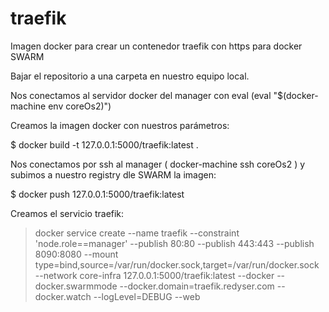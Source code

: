 # traefik
Imagen docker para crear un contenedor traefik con https para docker SWARM

Bajar el repositorio a una carpeta en nuestro equipo local.

Nos conectamos al servidor docker del manager con eval (eval "$(docker-machine env coreOs2)")

Creamos la imagen docker con nuestros parámetros:

$ docker build -t 127.0.0.1:5000/traefik:latest .

Nos conectamos por ssh al manager (  docker-machine ssh coreOs2 ) y subimos a nuestro registry dle SWARM la imagen:

$ docker push 127.0.0.1:5000/traefik:latest

Creamos el servicio traefik:

> docker service create --name traefik --constraint 'node.role==manager' --publish 80:80 --publish 443:443 --publish 8090:8080  --mount type=bind,source=/var/run/docker.sock,target=/var/run/docker.sock --network core-infra 127.0.0.1:5000/traefik:latest --docker --docker.swarmmode --docker.domain=traefik.redyser.com --docker.watch --logLevel=DEBUG --web
